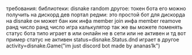 требования:
  библиотеки:
    disnake
    random
  другое:
    токен бота его можно получить на дискорд дев портал 
редми:
это простой бот для дискорда на disnake он может
бан 
кик
инфа member join
инфа member reamove
ранд число
ранд число игра 
калькулятор
так же вы можете поменять статус бота 
типо играет в 
или онлайн не в сети или не активен и тд
вот пример
статус не активен
status=disnake.Status.dnd 
играет в другое
activity=disnake.Game("im just discord bot made by ananas1k")
